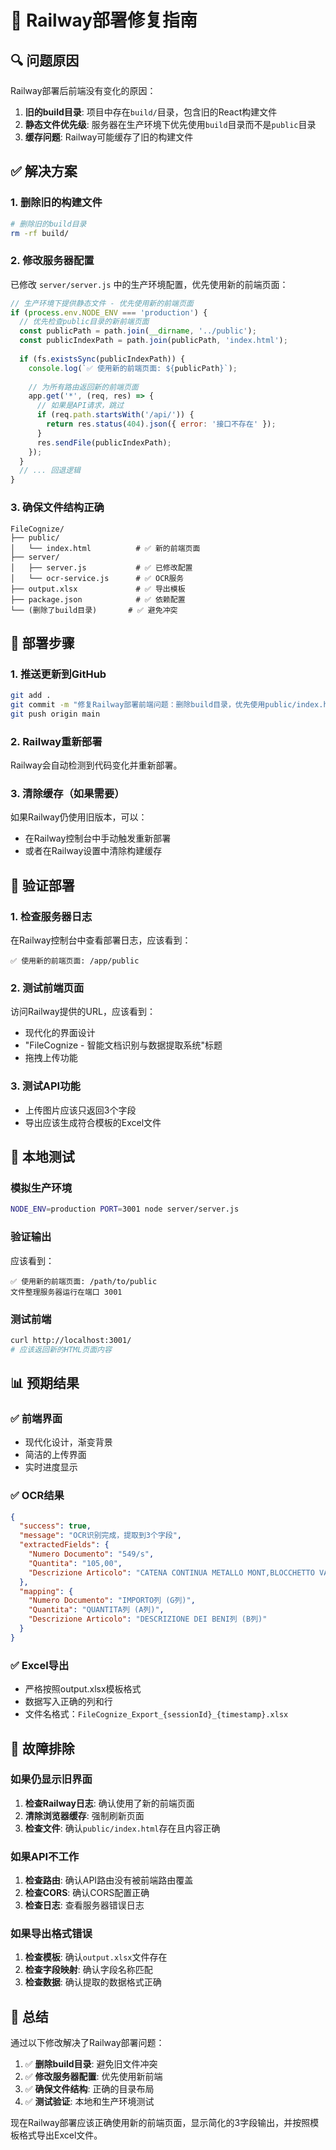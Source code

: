 # 🚀 Railway部署修复指南

## 🔍 问题原因

Railway部署后前端没有变化的原因：
1. **旧的build目录**: 项目中存在`build/`目录，包含旧的React构建文件
2. **静态文件优先级**: 服务器在生产环境下优先使用`build`目录而不是`public`目录
3. **缓存问题**: Railway可能缓存了旧的构建文件

## ✅ 解决方案

### 1. 删除旧的构建文件
```bash
# 删除旧的build目录
rm -rf build/
```

### 2. 修改服务器配置
已修改 `server/server.js` 中的生产环境配置，优先使用新的前端页面：

```javascript
// 生产环境下提供静态文件 - 优先使用新的前端页面
if (process.env.NODE_ENV === 'production') {
  // 优先检查public目录的新前端页面
  const publicPath = path.join(__dirname, '../public');
  const publicIndexPath = path.join(publicPath, 'index.html');
  
  if (fs.existsSync(publicIndexPath)) {
    console.log(`✅ 使用新的前端页面: ${publicPath}`);
    
    // 为所有路由返回新的前端页面
    app.get('*', (req, res) => {
      // 如果是API请求，跳过
      if (req.path.startsWith('/api/')) {
        return res.status(404).json({ error: '接口不存在' });
      }
      res.sendFile(publicIndexPath);
    });
  }
  // ... 回退逻辑
}
```

### 3. 确保文件结构正确
```
FileCognize/
├── public/
│   └── index.html          # ✅ 新的前端页面
├── server/
│   ├── server.js           # ✅ 已修改配置
│   └── ocr-service.js      # ✅ OCR服务
├── output.xlsx             # ✅ 导出模板
├── package.json            # ✅ 依赖配置
└── (删除了build目录)       # ✅ 避免冲突
```

## 🚀 部署步骤

### 1. 推送更新到GitHub
```bash
git add .
git commit -m "修复Railway部署前端问题：删除build目录，优先使用public/index.html"
git push origin main
```

### 2. Railway重新部署
Railway会自动检测到代码变化并重新部署。

### 3. 清除缓存（如果需要）
如果Railway仍使用旧版本，可以：
- 在Railway控制台中手动触发重新部署
- 或者在Railway设置中清除构建缓存

## 🧪 验证部署

### 1. 检查服务器日志
在Railway控制台中查看部署日志，应该看到：
```
✅ 使用新的前端页面: /app/public
```

### 2. 测试前端页面
访问Railway提供的URL，应该看到：
- 现代化的界面设计
- "FileCognize - 智能文档识别与数据提取系统"标题
- 拖拽上传功能

### 3. 测试API功能
- 上传图片应该只返回3个字段
- 导出应该生成符合模板的Excel文件

## 🔧 本地测试

### 模拟生产环境
```bash
NODE_ENV=production PORT=3001 node server/server.js
```

### 验证输出
应该看到：
```
✅ 使用新的前端页面: /path/to/public
文件整理服务器运行在端口 3001
```

### 测试前端
```bash
curl http://localhost:3001/
# 应该返回新的HTML页面内容
```

## 📊 预期结果

### ✅ 前端界面
- 现代化设计，渐变背景
- 简洁的上传界面
- 实时进度显示

### ✅ OCR结果
```json
{
  "success": true,
  "message": "OCR识别完成，提取到3个字段",
  "extractedFields": {
    "Numero Documento": "549/s",
    "Quantita": "105,00",
    "Descrizione Articolo": "CATENA CONTINUA METALLO MONT,BLOCCHETTO VARIE MIS"
  },
  "mapping": {
    "Numero Documento": "IMPORTO列 (G列)",
    "Quantita": "QUANTITA列 (A列)",
    "Descrizione Articolo": "DESCRIZIONE DEI BENI列 (B列)"
  }
}
```

### ✅ Excel导出
- 严格按照output.xlsx模板格式
- 数据写入正确的列和行
- 文件名格式：`FileCognize_Export_{sessionId}_{timestamp}.xlsx`

## 🚨 故障排除

### 如果仍显示旧界面
1. **检查Railway日志**: 确认使用了新的前端页面
2. **清除浏览器缓存**: 强制刷新页面
3. **检查文件**: 确认`public/index.html`存在且内容正确

### 如果API不工作
1. **检查路由**: 确认API路由没有被前端路由覆盖
2. **检查CORS**: 确认CORS配置正确
3. **检查日志**: 查看服务器错误日志

### 如果导出格式错误
1. **检查模板**: 确认`output.xlsx`文件存在
2. **检查字段映射**: 确认字段名称匹配
3. **检查数据**: 确认提取的数据格式正确

## 🎯 总结

通过以下修改解决了Railway部署问题：
1. ✅ **删除build目录**: 避免旧文件冲突
2. ✅ **修改服务器配置**: 优先使用新前端
3. ✅ **确保文件结构**: 正确的目录布局
4. ✅ **测试验证**: 本地和生产环境测试

现在Railway部署应该正确使用新的前端页面，显示简化的3字段输出，并按照模板格式导出Excel文件。 